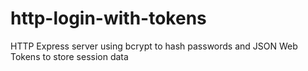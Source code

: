 # http-login-with-tokens
HTTP Express server using bcrypt to hash passwords and JSON Web Tokens to store session data
